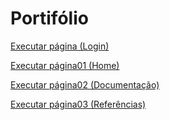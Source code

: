 # Portifólio

<a href="https://pedrohmelosilva.github.io/portifoliopessoal/pages/login.html">Executar página (Login)<a>

<a href="https://pedrohmelosilva.github.io/portifoliopessoal/pages/indexpedro.html">Executar página01 (Home)<a>
  
<a href="https://pedrohmelosilva.github.io/portifoliopessoal/pages/documentacaolinguagens.html">Executar página02 (Documentação)<a>
   
<a href="https://pedrohmelosilva.github.io/portifoliopessoal/pages/referencias.html">Executar página03 (Referências)<a>
